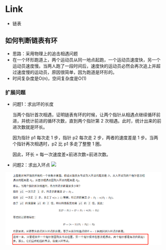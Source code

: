 # Link

-   链表

## 如何判断链表有环
-   思路：采用物理上的追击相遇问题
-   在一个环形跑道上，两个运动员从同一地点起跑，一个运动员速度快，另一个运动员速度慢。当两人跑了一段时间后，速度快的运动员必然会再次追上并超过速度慢的运动员，原因很简单，因为跑道是环形的。
-   时间复杂度是O(n)，空间复杂度是O(1)
### 扩展问题
-   问题1：求出环的长度

    当两个指针首次相遇，证明链表有环的时候，让两个指针从相遇点继续循环前进，并统计前进的循环次数，直到两个指针第 2 次相遇。此时，统计出来的前进次数就是环长。

    因为指针 p1 每次走 1 步，指针 p2 每次走 2 步，两者的速度差是 1 步。当两个指针再次相遇时，p2 比 p1 多走了整整 1 圈。

    因此，环长 = 每一次速度差×前进次数=前进次数。
 

-   问题2：求出入环点
![](https://pic.leetcode-cn.com/d3b2410ad20882b972f9722a5ec89e7573949c99763fb1aeb75001ebac0108c7-image.png)
    
![](../../png/link.png)
    
